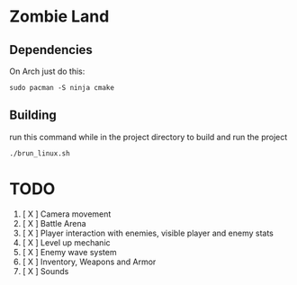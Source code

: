 # Zombie Land

## Dependencies
On Arch just do this:
``` 
sudo pacman -S ninja cmake
```

## Building
run this command while in the project directory to build and run the project
``` 
./brun_linux.sh
```

# TODO

1.  [ X ] Camera movement 
2.  [ X ] Battle Arena
3.  [ X ] Player interaction with enemies, visible player and enemy stats
4.  [ X ] Level up mechanic
5.  [ X ] Enemy wave system
6.  [ X ] Inventory, Weapons and Armor
7.  [ X ] Sounds
